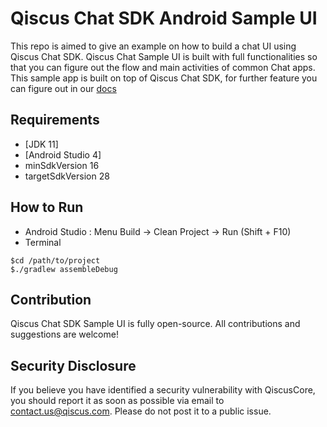 # Qiscus Chat SDK Android Sample UI

This repo is aimed to give an example on how to build a chat UI using Qiscus Chat SDK. Qiscus Chat Sample UI is built with full functionalities so that you can figure out the flow and main activities of common Chat apps. This sample app is built on top of Qiscus Chat SDK, for further feature you can figure out in our [docs](https://documentation.qiscus.com/chat-sdk-android/introduction)

## Requirements

 - [JDK 11]
 - [Android Studio 4]
 - minSdkVersion 16
 - targetSdkVersion 28

## How to Run
 - Android Studio  : Menu Build -> Clean Project -> Run (Shift + F10)
 - Terminal
 
 ```
 $cd /path/to/project
 $./gradlew assembleDebug
 ```

## Contribution
Qiscus Chat SDK Sample UI is fully open-source. All contributions and suggestions are welcome!

## Security Disclosure

If you believe you have identified a security vulnerability with QiscusCore, you should report it as soon as possible via email to contact.us@qiscus.com. Please do not post it to a public issue.
